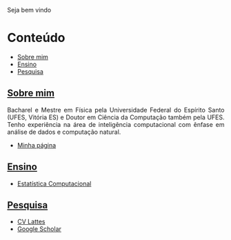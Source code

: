 <p align="justify">
Seja bem vindo <a id="top"></a>
</p>

# Conteúdo
  * [Sobre mim](#sec-1)
  * [Ensino](#sec-2)
  * [Pesquisa](#sec-3)
  
## [Sobre mim](#top) <a id="sec-1"></a>

<p align="justify">
Bacharel e Mestre em Física pela Universidade Federal do Espírito Santo (UFES, Vitória ES) e Doutor em Ciência da Computação também pela UFES. Tenho experiência na área de inteligência computacional com ênfase em análise de dados e computação natural.

- [Minha página][mpw]
</p>

## [Ensino](#top) <a id="sec-2"></a>

- [Estatística Computacional][pwec]

## [Pesquisa](#top) <a id="sec-3"></a>

- [CV Lattes][pwcvl]
- [Google Scholar][pwga]

[mpw]: https://maurocmcampos.github.io/index.html "Minha página" 
[pwec]: https://maurocmcampos.github.io/cursos/ec.html "Estatística Computacional"
[pwcvl]: http://lattes.cnpq.br/1971112928086342 "CV Lattes"
[pwga]: https://scholar.google.com.br/citations?hl=pt-BR&user=z3P8qtIAAAAJ "Google Acadêmico"
